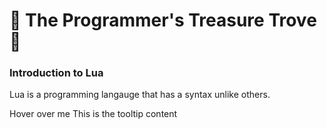 # 🌟 The Programmer's Treasure Trove 🌟

### Introduction to Lua

Lua is a programming langauge that has a syntax unlike others.

<span class="tooltip">Hover over me
  <span class="tooltip-text">This is the tooltip content</span>
</span>
